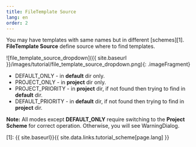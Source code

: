 ```yaml
---
title: FileTemplate Source
lang: en
order: 2
---
```


You may have templates with same names but in different [schemes][1]. **FileTemplate Source** define source where to find templates.

![file_template_source_dropdown]({{ site.baseurl }}/images/tutorial/file_template_source_dropdown.png){: .imageFragment}

* DEFAULT_ONLY - in **default** dir only.
* PROJECT_ONLY - in **project** dir only.
* PROJECT_PRIORITY - in **project** dir, if not found then trying to find in **default** dir.
* DEFAULT_PRIORITY - in **default** dir, if not found then trying to find in **project** dir.

**Note:** All modes except **DEFAULT_ONLY** require switching to the **Project Scheme** for correct operation. Otherwise, you will see WarningDialog.

[1]: {{ site.baseurl}}{{ site.data.links.tutorial_scheme[page.lang] }}